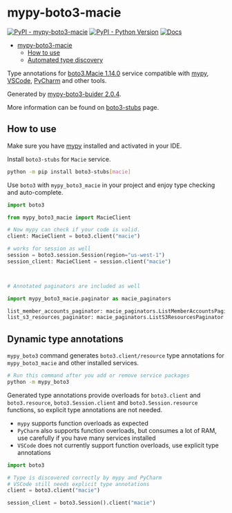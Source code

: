 # mypy-boto3-macie

[![PyPI - mypy-boto3-macie](https://img.shields.io/pypi/v/mypy-boto3-macie.svg?color=blue)](https://pypi.org/project/mypy-boto3-macie)
[![PyPI - Python Version](https://img.shields.io/pypi/pyversions/mypy-boto3-macie.svg?color=blue)](https://pypi.org/project/mypy-boto3-macie)
[![Docs](https://img.shields.io/readthedocs/mypy-boto3-builder.svg?color=blue)](https://mypy-boto3-builder.readthedocs.io/)

- [mypy-boto3-macie](#mypy-boto3-macie)
  - [How to use](#how-to-use)
  - [Automated type discovery](#automated-type-discovery)

Type annotations for
[boto3.Macie 1.14.0](https://boto3.amazonaws.com/v1/documentation/api/1.14.0/reference/services/macie.html#Macie) service
compatible with [mypy](https://github.com/python/mypy), [VSCode](https://code.visualstudio.com/),
[PyCharm](https://www.jetbrains.com/pycharm/) and other tools.

Generated by [mypy-boto3-buider 2.0.4](https://github.com/vemel/mypy_boto3_builder).

More information can be found on [boto3-stubs](https://pypi.org/project/boto3-stubs/) page.

## How to use

Make sure you have [mypy](https://github.com/python/mypy) installed and activated in your IDE.

Install `boto3-stubs` for `Macie` service.

```bash
python -m pip install boto3-stubs[macie]
```

Use `boto3` with `mypy_boto3_macie` in your project and enjoy type checking and auto-complete.

```python
import boto3

from mypy_boto3_macie import MacieClient

# Now mypy can check if your code is valid.
client: MacieClient = boto3.client("macie")

# works for session as well
session = boto3.session.Session(region="us-west-1")
session_client: MacieClient = session.client("macie")



# Annotated paginators are included as well

import mypy_boto3_macie.paginator as macie_paginators

list_member_accounts_paginator: macie_paginators.ListMemberAccountsPaginator = client.get_paginator("list_member_accounts")
list_s3_resources_paginator: macie_paginators.ListS3ResourcesPaginator = client.get_paginator("list_s3_resources")
```

## Dynamic type annotations

`mypy_boto3` command generates `boto3.client/resource` type annotations for
`mypy_boto3_macie` and other installed services.

```bash
# Run this command after you add or remove service packages
python -m mypy_boto3
```

Generated type annotations provide overloads for `boto3.client` and `boto3.resource`,
`boto3.Session.client` and `boto3.Session.resource` functions,
so explicit type annotations are not needed.

- `mypy` supports function overloads as expected
- `PyCharm` also supports function overloads, but consumes a lot of RAM, use carefully if you have many services installed
- `VSCode` does not currently support function overloads, use explicit type annotations

```python
import boto3

# Type is discovered correctly by mypy and PyCharm
# VSCode still needs explicit type annotations
client = boto3.client("macie")

session_client = boto3.Session().client("macie")
```